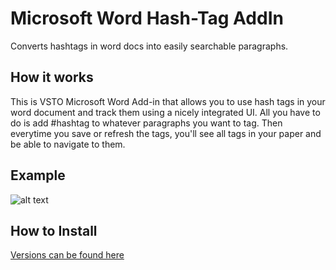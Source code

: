 # Microsoft Word Hash-Tag AddIn
Converts hashtags in word docs into easily searchable paragraphs.

## How it works
This is VSTO Microsoft Word Add-in that allows you to use hash tags in your word document and track them using a nicely integrated UI.
All you have to do is add #hashtag to whatever paragraphs you want to tag.  Then everytime you save or refresh the tags, you'll see all
tags in your paper and be able to navigate to them.

## Example
![alt text](https://raw.githubusercontent.com/chrisevans9629/WordHashTagAddIn/master/WordHashTagAddIn/Screenshots/Example1.PNG)

## How to Install
[Versions can be found here](https://github.com/chrisevans9629/WordHashTagAddIn/tree/master/WordHashTagAddIn/Releases)
